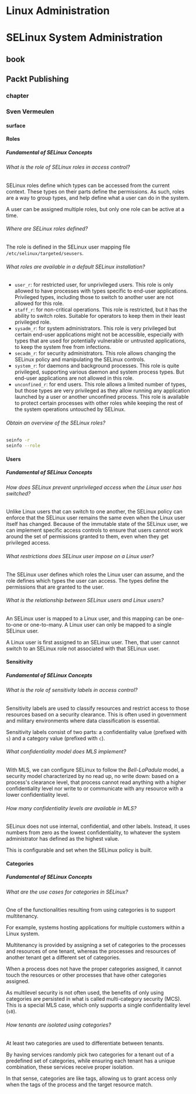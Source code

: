 # Linux Administration
# SELinux System Administration
## book
## Packt Publishing
### chapter
### Sven Vermeulen

#### surface
#### Roles
##### Fundamental of SELinux Concepts

###### What is the role of SELinux roles in access control?

SELinux roles define which types can be accessed from the current context. These types on their parts define the permissions. As such, roles are a way to group types, and help define what a user can do in the system.

A user can be assigned multiple roles, but only one role can be active at a time.

###### Where are SELinux roles defined?

The role is defined in the SELinux user mapping file `/etc/selinux/targeted/seusers`.

###### What roles are available in a default SELinux installation?

* `user_r`: for restricted user, for unprivileged users. This role is only allowed to have processes with types specific to end-user applications. Privileged types, including those to switch to another user are not allowed for this role.
* `staff_r`: for non-critical operations. This role is restricted, but it has the ability to switch roles. Suitable for operators to keep them in their least privileged role.
* `sysadm_r`: for system administrators. This role is very privileged but certain end-user applications might not be accessible, especially with types that are used for potentially vulnerable or untrusted applications, to keep the system free from infections.
* `secadm_r`: for security administrators. This role allows changing the SELinux policy and manipulating the SELinux controls.
* `system_r`: for daemons and background processes. This role is quite privileged, supporting various daemon and system process types. But end-user applications are not allowed in this role.
* `unconfined_r`: for end users. This role allows a limited number of types, but those types are very privileged as they allow running any application launched by a user or another unconfined process. This role is available to protect certain processes with other roles while keeping the rest of the system operations untouched by SELinux.

###### Obtain an overview of the SELinux roles?

```sh
seinfo -r
seinfo --role
```

#### Users
##### Fundamental of SELinux Concepts

###### How does SELinux prevent unprivileged access when the Linux user has switched?

Unlike Linux users that can switch to one another, the SELinux policy can enforce that the SELinux user remains the same even when the Linux user itself has changed. Because of the immutable state of the SELinux user, we can implement specific access controls to ensure that users cannot work around the set of permissions granted to them, even when they get privileged access.

###### What restrictions does SELinux user impose on a Linux user?

The SELinux user defines which roles the Linux user can assume, and the role defines which types the user can access. The types define the permissions that are granted to the user.

###### What is the relationship between SELinux users and Linux users?

An SELinux user is mapped to a Linux user, and this mapping can be one-to-one or one-to-many. A Linux user can only be mapped to a single SELinux user.

A Linux user is first assigned to an SELinux user. Then, that user cannot switch to an SELinux role not associated with that SELinux user.

#### Sensitivity
##### Fundamental of SELinux Concepts

###### What is the role of sensitivity labels in access control?

Sensitivity labels are used to classify resources and restrict access to those resources based on a security clearance. This is often used in government and military environments where data classification is essential.

Sensitivity labels consist of two parts: a confidentiality value (prefixed with `s`) and a category value (prefixed with `c`).

###### What confidentiality model does MLS implement?

With MLS, we can configure SELinux to follow the *Bell-LaPadula* model, a security model characterized by no read up, no write down: based on a process's clearance level, that process cannot read anything with a higher confidentiality level nor write to or communicate with any resource with a lower confidentiality level.

###### How many confidentiality levels are available in MLS?

SELinux does not use internal, confidential, and other labels. Instead, it uses numbers from zero as the lowest confidentiality, to whatever the system administrator has defined as the highest value.

This is configurable and set when the SELinux policy is built.

#### Categories
##### Fundamental of SELinux Concepts

###### What are the use cases for categories in SELinux?

One of the functionalities resulting from using categories is to support multitenancy.

For example, systems hosting applications for multiple customers within a Linux system.

Multitenancy is provided by assigning a set of categories to the processes and resources of one tenant, whereas the processes and resources of another tenant get a different set of categories.

When a process does not have the proper categories assigned, it cannot touch the resources or other processes that have other categories assigned.

As multilevel security is not often used, the benefits of only using categories are persisted in what is called multi-category security (MCS). This is a special MLS case, which only supports a single confidentiality level (`s0`).

###### How tenants are isolated using categories?

At least two categories are used to differentiate between tenants.

By having services randomly pick two categories for a tenant out of a predefined set of categories, while ensuring each tenant has a unique combination, these services receive proper isolation. 

In that sense, categories are like tags, allowing us to grant access only when the tags of the process and the target resource match.






